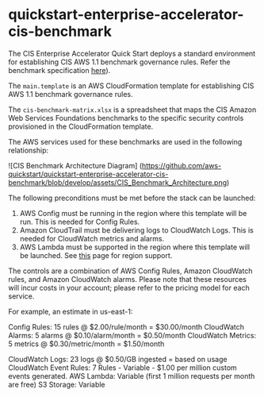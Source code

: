 # quickstart-enterprise-accelerator-cis-benchmark

The CIS Enterprise Accelerator Quick Start deploys a standard environment for establishing CIS AWS 1.1 benchmark governance rules.
Refer the benchmark specification [here](https://benchmarks.cisecurity.org/en-us/?route=downloads.form.awsfoundations.110)).

The ```main.template``` is an AWS CloudFormation template for establishing CIS AWS 1.1 benchmark governance rules.

The ```cis-benchmark-matrix.xlsx``` is a spreadsheet that maps the CIS Amazon Web Services Foundations benchmarks to the specific security controls provisioned in the CloudFormation template.

The AWS services used for these benchmarks are used in the following relationship:

![CIS Benchmark Architecture Diagram] (https://github.com/aws-quickstart/quickstart-enterprise-accelerator-cis-benchmark/blob/develop/assets/CIS_Benchmark_Architecture.png)

The following preconditions must be met before the stack can be launched:

1. AWS Config must be running in the region where this template will be run. This is needed for Config Rules.
2. Amazon CloudTrail must be delivering logs to CloudWatch Logs. This is needed for CloudWatch metrics and alarms.
3. AWS Lambda must be supported in the region where this template will be launched. See [this](https://aws.amazon.com/about-aws/global-infrastructure/regional-product-services/) page for region support.

The controls are a combination of AWS Config Rules, Amazon CloudWatch rules, and Amazon CloudWatch alarms.
Please note that these resources will incur costs in your account; please refer to the pricing model for each service.

For example, an estimate in us-east-1:

Config Rules: 15 rules   @ $2.00/rule/month    = $30.00/month
CloudWatch Alarms:  5 alarms  @ $0.10/alarm/month   =  $0.50/month
CloudWatch Metrics: 5 metrics @ $0.30/metric/month  =  $1.50/month

CloudWatch Logs:  23 logs    @ $0.50/GB ingested   =  based on usage
CloudWatch Event Rules: 7 Rules - Variable - $1.00 per million custom events generated.
AWS Lambda:  Variable (first 1 million requests per month are free)
S3 Storage: Variable
